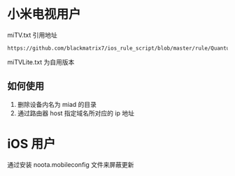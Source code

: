# 小米电视用户
miTV.txt 引用地址
```
https://github.com/blackmatrix7/ios_rule_script/blob/master/rule/QuantumultX/AdvertisingMiTV/AdvertisingMiTV.list
```
miTVLite.txt 为自用版本
## 如何使用
1. 删除设备内名为 miad 的目录
2. 通过路由器 host 指定域名所对应的 ip 地址
# iOS 用户
通过安装 noota.mobileconfig 文件来屏蔽更新
